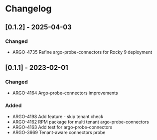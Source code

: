 # Changelog

## [0.1.2] - 2025-04-03

### Changed

* ARGO-4735 Refine argo-probe-connectors for Rocky 9 deployment

## [0.1.1] - 2023-02-01

### Changed

* ARGO-4164 Argo-probe-connectors improvements

### Added

* ARGO-4198 Add feature - skip tenant check
* ARGO-4162 RPM package for multi tenant argo-probe-connectors
* ARGO-4163 Add test for argo-probe-connectors
* ARGO-3669 Tenant-aware connectors probe
